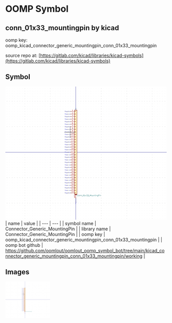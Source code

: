 # OOMP Symbol  
## conn_01x33_mountingpin  by kicad  
  
oomp key: oomp_kicad_connector_generic_mountingpin_conn_01x33_mountingpin  
  
source repo at: [https://gitlab.com/kicad/libraries/kicad-symbols](https://gitlab.com/kicad/libraries/kicad-symbols)  
## Symbol  
  
[![working.png](working_600.png)](working.png)  
| name | value | 
| --- | --- | 
| symbol name | Connector_Generic_MountingPin | 
| library name | Connector_Generic_MountingPin | 
| oomp key | oomp_kicad_connector_generic_mountingpin_conn_01x33_mountingpin | 
| oomp bot github | https://github.com/oomlout/oomlout_oomp_symbol_bot/tree/main/kicad_connector_generic_mountingpin_conn_01x33_mountingpin/working | 
## Images  
  
[![working.png](working_140.png)](working.png)  

